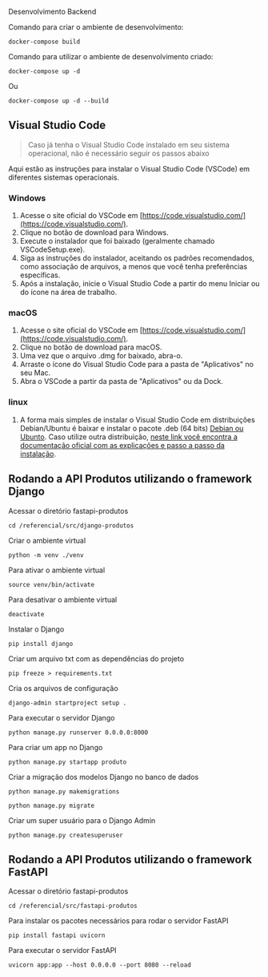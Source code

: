 Desenvolvimento Backend

Comando para criar o ambiente de desenvolvimento:

```
docker-compose build
```

Comando para utilizar o ambiente de desenvolvimento criado:

```
docker-compose up -d
```

Ou

```
docker-compose up -d --build
```

## Visual Studio Code

> Caso já tenha o Visual Studio Code instalado em seu sistema operacional, não é necessário seguir os passos abaixo

Aqui estão as instruções para instalar o Visual Studio Code (VSCode) em diferentes sistemas operacionais.

### Windows

1. Acesse o site oficial do VSCode em [https://code.visualstudio.com/](https://code.visualstudio.com/).
2. Clique no botão de download para Windows.
3. Execute o instalador que foi baixado (geralmente chamado VSCodeSetup.exe).
4. Siga as instruções do instalador, aceitando os padrões recomendados, como associação de arquivos, a menos que você tenha preferências específicas.
5. Após a instalação, inicie o Visual Studio Code a partir do menu Iniciar ou do ícone na área de trabalho.

### macOS

1. Acesse o site oficial do VSCode em [https://code.visualstudio.com/](https://code.visualstudio.com/).
2. Clique no botão de download para macOS.
3. Uma vez que o arquivo .dmg for baixado, abra-o.
4. Arraste o ícone do Visual Studio Code para a pasta de "Aplicativos" no seu Mac.
5. Abra o VSCode a partir da pasta de "Aplicativos" ou da Dock.

### linux

1. A forma mais simples de instalar o Visual Studio Code em distribuições Debian/Ubuntu é baixar e instalar o pacote .deb (64 bits)
   [Debian ou Ubunto](https://code.visualstudio.com/download). Caso utilize outra distribuição, [neste link você encontra a documentação oficial com as explicações e passo a passo da instalação](https://code.visualstudio.com/docs/setup/linux).

## Rodando a API Produtos utilizando o framework Django

Acessar o diretório fastapi-produtos

```
cd /referencial/src/django-produtos
```

Criar o ambiente virtual

```
python -m venv ./venv
```

Para ativar o ambiente virtual

```
source venv/bin/activate
```

Para desativar o ambiente virtual

```
deactivate
```

Instalar o Django

```
pip install django
```

Criar um arquivo txt com as dependências do projeto

```
pip freeze > requirements.txt
```

Cria os arquivos de configuração

```
django-admin startproject setup .
```

Para executar o servidor Django

```
python manage.py runserver 0.0.0.0:8000
```

Para criar um app no Django

```
python manage.py startapp produto
```

Criar a migração dos modelos Django no banco de dados

```
python manage.py makemigrations
```

```
python manage.py migrate
```

Criar um super usuário para o Django Admin

```
python manage.py createsuperuser
```

## Rodando a API Produtos utilizando o framework FastAPI

Acessar o diretório fastapi-produtos

```
cd /referencial/src/fastapi-produtos
```

Para instalar os pacotes necessários para rodar o servidor FastAPI

```
pip install fastapi uvicorn
```

Para executar o servidor FastAPI

```
uvicorn app:app --host 0.0.0.0 --port 8080 --reload
```
